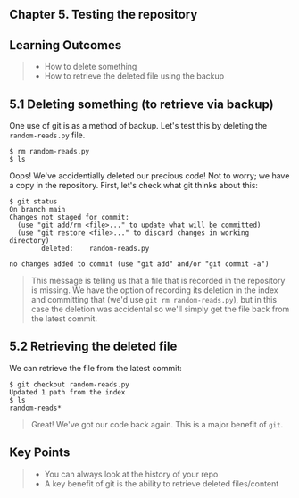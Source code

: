 ## Chapter 5. Testing the repository

## Learning Outcomes
> - How to delete something
> - How to retrieve the deleted file using the backup

## 5.1 Deleting something (to retrieve via backup)
One use of git is as a method of backup.
Let's test this by deleting the `random-reads.py` file.

~~~console
$ rm random-reads.py
$ ls
~~~

Oops!  We've accidentially deleted our precious code!
Not to worry; we have a copy in the repository.
First, let's check what git thinks about this:

~~~console
$ git status
On branch main
Changes not staged for commit:
  (use "git add/rm <file>..." to update what will be committed)
  (use "git restore <file>..." to discard changes in working directory)
        deleted:    random-reads.py

no changes added to commit (use "git add" and/or "git commit -a")
~~~

> This message is telling us that a file that is recorded in the repository is missing.
> We have the option of recording its deletion in the index and committing that (we'd use `git rm random-reads.py`), but in this case the deletion was accidental so we'll simply get the file back from the latest commit.

## 5.2 Retrieving the deleted file

We can retrieve the file from the latest commit:

~~~console
$ git checkout random-reads.py
Updated 1 path from the index
$ ls
random-reads*
~~~

> Great! We've got our code back again.
> This is a major benefit of `git`.

## Key Points
> - You can always look at the history of your repo
> - A key benefit of git is the ability to retrieve deleted files/content
